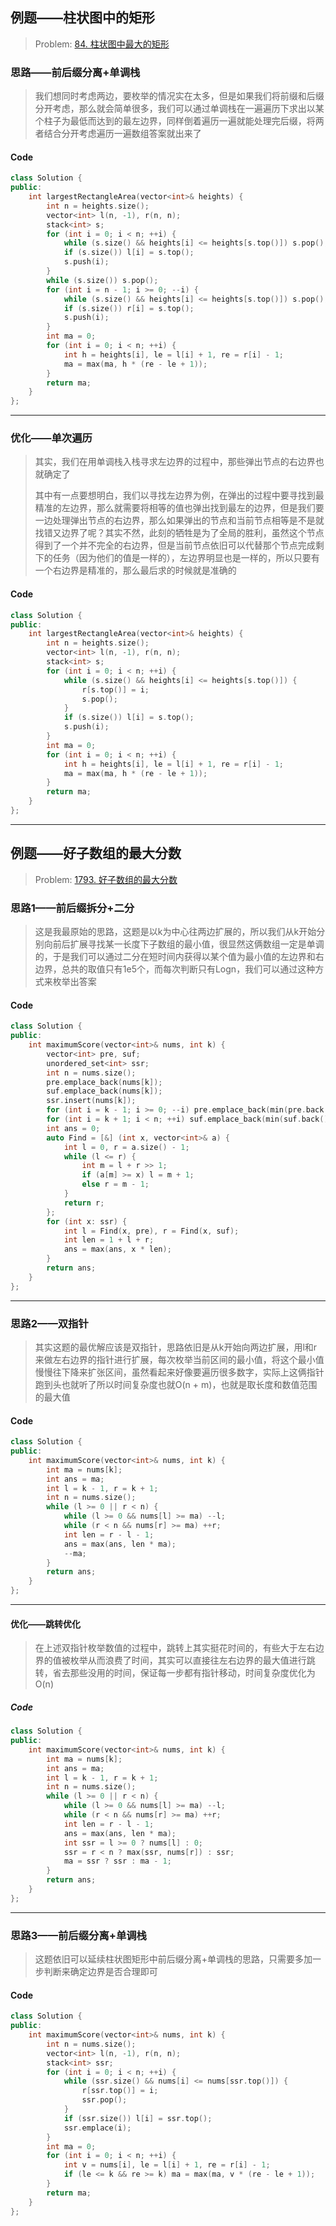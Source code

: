 ## 例题——柱状图中的矩形

> Problem: [84. 柱状图中最大的矩形](https://leetcode.cn/problems/largest-rectangle-in-histogram/description/)

### 思路——前后缀分离+单调栈

> 我们想同时考虑两边，要枚举的情况实在太多，但是如果我们将前缀和后缀分开考虑，那么就会简单很多，我们可以通过单调栈在一遍遍历下求出以某个柱子为最低而达到的最左边界，同样倒着遍历一遍就能处理完后缀，将两者结合分开考虑遍历一遍数组答案就出来了

#### Code

```c++
class Solution {
public:
    int largestRectangleArea(vector<int>& heights) {
        int n = heights.size();
        vector<int> l(n, -1), r(n, n);
        stack<int> s;
        for (int i = 0; i < n; ++i) {
            while (s.size() && heights[i] <= heights[s.top()]) s.pop();
            if (s.size()) l[i] = s.top();
            s.push(i);
        }
        while (s.size()) s.pop();
        for (int i = n - 1; i >= 0; --i) {
            while (s.size() && heights[i] <= heights[s.top()]) s.pop();
            if (s.size()) r[i] = s.top();
            s.push(i);
        }
        int ma = 0;
        for (int i = 0; i < n; ++i) {
            int h = heights[i], le = l[i] + 1, re = r[i] - 1;
            ma = max(ma, h * (re - le + 1));
        }
        return ma;
    }
};
```

---

### 优化——单次遍历

> 其实，我们在用单调栈入栈寻求左边界的过程中，那些弹出节点的右边界也就确定了
>
> 其中有一点要想明白，我们以寻找左边界为例，在弹出的过程中要寻找到最精准的左边界，那么就需要将相等的值也弹出找到最左的边界，但是我们要一边处理弹出节点的右边界，那么如果弹出的节点和当前节点相等是不是就找错又边界了呢？其实不然，此刻的牺牲是为了全局的胜利，虽然这个节点得到了一个并不完全的右边界，但是当前节点依旧可以代替那个节点完成剩下的任务（因为他们的值是一样的），左边界明显也是一样的，所以只要有一个右边界是精准的，那么最后求的时候就是准确的

#### Code

```c++
class Solution {
public:
    int largestRectangleArea(vector<int>& heights) {
        int n = heights.size();
        vector<int> l(n, -1), r(n, n);
        stack<int> s;
        for (int i = 0; i < n; ++i) {
            while (s.size() && heights[i] <= heights[s.top()]) {
                r[s.top()] = i;
                s.pop();
            }
            if (s.size()) l[i] = s.top();
            s.push(i);
        }
        int ma = 0;
        for (int i = 0; i < n; ++i) {
            int h = heights[i], le = l[i] + 1, re = r[i] - 1;
            ma = max(ma, h * (re - le + 1));
        }
        return ma;
    }
};
```

---

## 例题——好子数组的最大分数

> Problem: [1793. 好子数组的最大分数](https://leetcode.cn/problems/maximum-score-of-a-good-subarray/description/)

### 思路1——前后缀拆分+二分

> 这是我最原始的思路，这题是以k为中心往两边扩展的，所以我们从k开始分别向前后扩展寻找某一长度下子数组的最小值，很显然这俩数组一定是单调的，于是我们可以通过二分在短时间内获得以某个值为最小值的左边界和右边界，总共的取值只有1e5个，而每次判断只有Logn，我们可以通过这种方式来枚举出答案

#### Code

```c++
class Solution {
public:
    int maximumScore(vector<int>& nums, int k) {
        vector<int> pre, suf;
        unordered_set<int> ssr; 
        int n = nums.size();
        pre.emplace_back(nums[k]);
        suf.emplace_back(nums[k]);
        ssr.insert(nums[k]);
        for (int i = k - 1; i >= 0; --i) pre.emplace_back(min(pre.back(), nums[i])), ssr.insert(nums[i]);
        for (int i = k + 1; i < n; ++i) suf.emplace_back(min(suf.back(), nums[i])), ssr.insert(nums[i]);
        int ans = 0;
        auto Find = [&] (int x, vector<int>& a) {
            int l = 0, r = a.size() - 1;
            while (l <= r) {
                int m = l + r >> 1;
                if (a[m] >= x) l = m + 1;
                else r = m - 1;
            }
            return r;
        };
        for (int x: ssr) {
            int l = Find(x, pre), r = Find(x, suf);
            int len = 1 + l + r;
            ans = max(ans, x * len);
        }
        return ans;
    }
};
```

---

### 思路2——双指针

> 其实这题的最优解应该是双指针，思路依旧是从k开始向两边扩展，用l和r来做左右边界的指针进行扩展，每次枚举当前区间的最小值，将这个最小值慢慢往下降来扩张区间，虽然看起来好像要遍历很多数字，实际上这俩指针跑到头也就听了所以时间复杂度也就O(n + m)，也就是取长度和数值范围的最大值

#### Code

```c++
class Solution {
public:
    int maximumScore(vector<int>& nums, int k) {
        int ma = nums[k];
        int ans = ma;
        int l = k - 1, r = k + 1;
        int n = nums.size();
        while (l >= 0 || r < n) {
            while (l >= 0 && nums[l] >= ma) --l;
            while (r < n && nums[r] >= ma) ++r;
            int len = r - l - 1;
            ans = max(ans, len * ma);
            --ma;
        }
        return ans;
    }
};
```

---

#### 优化——跳转优化

> 在上述双指针枚举数值的过程中，跳转上其实挺花时间的，有些大于左右边界的值被枚举从而浪费了时间，其实可以直接往左右边界的最大值进行跳转，省去那些没用的时间，保证每一步都有指针移动，时间复杂度优化为O(n)

##### Code

```c++
class Solution {
public:
    int maximumScore(vector<int>& nums, int k) {
        int ma = nums[k];
        int ans = ma;
        int l = k - 1, r = k + 1;
        int n = nums.size();
        while (l >= 0 || r < n) {
            while (l >= 0 && nums[l] >= ma) --l;
            while (r < n && nums[r] >= ma) ++r;
            int len = r - l - 1;
            ans = max(ans, len * ma);
            int ssr = l >= 0 ? nums[l] : 0;
            ssr = r < n ? max(ssr, nums[r]) : ssr;
            ma = ssr ? ssr : ma - 1;
        }
        return ans;
    }
};
```

---

### 思路3——前后缀分离+单调栈

> 这题依旧可以延续柱状图矩形中前后缀分离+单调栈的思路，只需要多加一步判断来确定边界是否合理即可

#### Code

```c++
class Solution {
public:
    int maximumScore(vector<int>& nums, int k) {
        int n = nums.size();
        vector<int> l(n, -1), r(n, n);
        stack<int> ssr;
        for (int i = 0; i < n; ++i) {
            while (ssr.size() && nums[i] <= nums[ssr.top()]) {
                r[ssr.top()] = i;
                ssr.pop();
            }
            if (ssr.size()) l[i] = ssr.top();
            ssr.emplace(i);
        }
        int ma = 0;
        for (int i = 0; i < n; ++i) {
            int v = nums[i], le = l[i] + 1, re = r[i] - 1;
            if (le <= k && re >= k) ma = max(ma, v * (re - le + 1));
        }
        return ma;
    }
};
```


